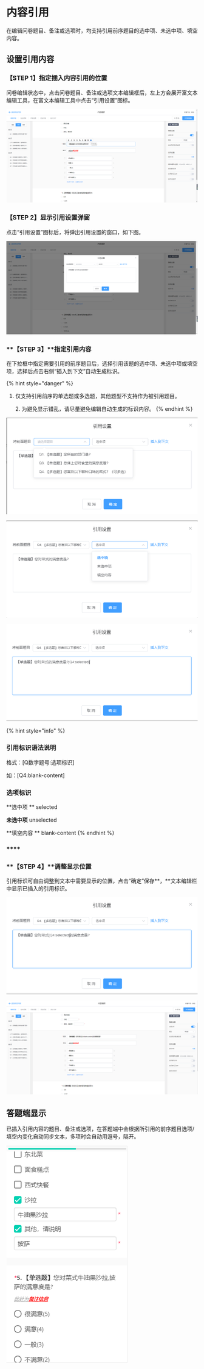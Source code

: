 # 内容引用

在编辑问卷题目、备注或选项时，均支持引用前序题目的选中项、未选中项、填空内容。

## 设置引用内容

### **【STEP 1】指定插入内容引用的位置**

问卷编辑状态中，点击问卷题目、备注或选项文本编辑框后，左上方会展开富文本编辑工具，在富文本编辑工具中点击“引用设置”图标。

![在富文本编辑工具中点击“引用设置”图标](<../../.gitbook/assets/image (247).png>)



### **【STEP 2】显示引用设置弹窗**

点击“引用设置”图标后，将弹出引用设置的窗口，如下图。

![引用设置弹窗](<../../.gitbook/assets/image (260).png>)



### **【STEP 3】**指定引用内容

在下拉框中指定需要引用的前序题目后，选择引用该题的选中项、未选中项或填空项，选择后点击右侧“插入到下文”自动生成标识。

{% hint style="danger" %}
1. 仅支持引用前序的单选题或多选题，其他题型不支持作为被引用题目。

    2\. 为避免显示错乱，请尽量避免编辑自动生成的标识内容。
{% endhint %}

![指定引用题目](<../../.gitbook/assets/image (225).png>)

![指定引用项](<../../.gitbook/assets/image (70).png>)

![自动生成引用标识](<../../.gitbook/assets/image (386).png>)

{% hint style="info" %}
### 引用标识语法说明

格式：\[Q数字题号:选项标识]  

如：\[Q4:blank-content]

### 选项标识

**选中项 ** selected

 **未选中项**   unselected

**填空内容 **  blank-content
{% endhint %}

### ****

### **【STEP 4】**调整显示位置

引用标识可自由调整到文本中需要显示的位置，点击“确定”保存**，**文本编辑栏中显示已插入的引用标识。

![调整显示位置](<../../.gitbook/assets/image (75).png>)

![编辑状态下显示已插入的引用标识](<../../.gitbook/assets/image (169).png>)



## 答题端显示

已插入引用内容的题目、备注或选项，在答题端中会根据所引用的前序题目选项/填空内变化自动同步文本，多项时会自动用逗号，隔开。

![答题端动态同步引用内容](<../../.gitbook/assets/image (345).png>)





